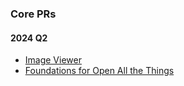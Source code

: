 
### Core PRs

#### 2024 Q2

- [Image Viewer](https://github.com/zed-industries/zed/pull/9425)
- [Foundations for Open All the Things](https://github.com/zed-industries/zed/pull/9353)
